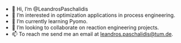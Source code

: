 - 👋 Hi, I’m @LeandrosPaschalidis
- 👀 I’m interested in optimization applications in process engineering. 
- 🌱 I’m currently learning Pyomo. 
- 💞️ I’m looking to collaborate on reaction engineering projects. 
- 📫 To reach me send me an email at leandros.paschalidis@tum.de. 
